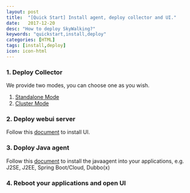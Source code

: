 ```yaml
---
layout: post
title:  "[Quick Start] Install agent, deploy collector and UI."
date:   2017-12-20
desc: "How to deploy SkyWalking?"
keywords: "quickstart,install,deploy"
categories: [HTML]
tags: [install,deploy]
icon: icon-html
---
```


### 1. Deploy Collector
We provide two modes, you can choose one as you wish.
   1. [Standalone Mode](https://github.com/apache/incubator-skywalking/blob/master/docs/en/Deploy-backend-in-standalone-mode.md)
   1. [Cluster Mode](https://github.com/apache/incubator-skywalking/blob/master/docs/en/Deploy-backend-in-cluster-mode.md)

### 2. Deploy webui server
Follow this [document](https://github.com/apache/incubator-skywalking-ui#quickstart) to install UI.

### 3. Doploy Java agent
Follow this [document](https://github.com/apache/incubator-skywalking/blob/master/docs/en/Deploy-skywalking-agent.md) to install
the javaagent into your applications, e.g. J2SE, J2EE, Spring Boot/Cloud, Dubbo(x)

### 4. Reboot your applications and open UI
